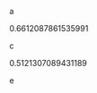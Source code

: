a
<!--START:foo-->
0.6612087861535991
<!--END:foo-->
c
<!--START:bar-->
0.5121307089431189
<!--END:bar-->
e
